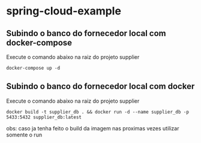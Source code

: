 # spring-cloud-example

## Subindo o banco do fornecedor local com docker-compose
Execute o comando abaixo na raiz do projeto supplier

```docker-compose up -d```

## Subindo o banco do fornecedor local com docker
Execute o comando abaixo na raiz do projeto supplier

```docker build -t supplier_db . && docker run -d --name supplier_db -p 5433:5432 supplier_db:latest```

obs: caso ja tenha feito o build da imagem nas proximas vezes utilizar somente o run

